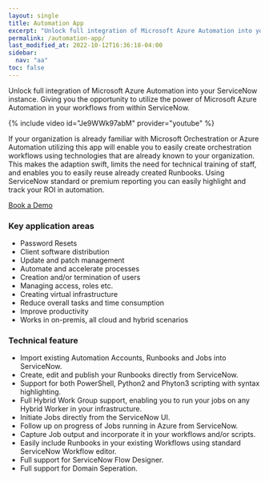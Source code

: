 ```yaml
---
layout: single
title: Automation App
excerpt: "Unlock full integration of Microsoft Azure Automation into your ServiceNow instance"
permalink: /automation-app/
last_modified_at: 2022-10-12T16:36:18-04:00
sidebar:
  nav: "aa"
toc: false
---
```


Unlock full integration of Microsoft Azure Automation into your ServiceNow instance. Giving you the opportunity to utilize the power of Microsoft Azure Automation in your workflows from within ServiceNow.

{% include video id="Je9WWk97abM" provider="youtube" %}

If your organization is already familiar with Microsoft Orchestration or Azure Automation utilizing this app will enable you to easily create orchestration workflows using technologies that are already known to your organization. This makes the adaption swift, limits the need for technical training of staff, and enables you to easily reuse already created Runbooks. Using ServiceNow standard or premium reporting you can easily highlight and track your ROI in automation.

[Book a Demo](https://meet.automize.dk/meetings/daniel-greve/automation-app-demo)

### Key application areas
- Password Resets
- Client software distribution
- Update and patch management
- Automate and accelerate processes
- Creation and/or termination of users
- Managing access, roles etc.
- Creating virtual infrastructure
- Reduce overall tasks and time consumption
- Improve productivity
- Works in on-premis, all cloud and hybrid scenarios

### Technical feature
- Import existing Automation Accounts, Runbooks and Jobs into ServiceNow.
- Create, edit and publish your Runbooks directly from ServiceNow.
- Support for both PowerShell, Python2 and Phyton3 scripting with syntax highlighting.
- Full Hybrid Work Group support, enabling you to run your jobs on any Hybrid Worker in your infrastructure.
- Initiate Jobs directly from the ServiceNow UI.
- Follow up on progress of Jobs running in Azure from ServiceNow.
- Capture Job output and incorporate it in your workflows and/or scripts.
- Easily include Runbooks in your existing Workflows using standard ServiceNow Workflow editor.
- Full support for ServiceNow Flow Designer.
- Full support for Domain Seperation.
